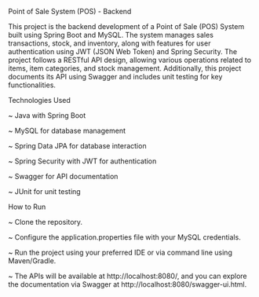 Point of Sale System (POS) - Backend

This project is the backend development of a Point of Sale (POS) System built using Spring Boot and MySQL. The system manages sales transactions, stock, and inventory, along with features for user authentication using JWT (JSON Web Token) and Spring Security. The project follows a RESTful API design, allowing various operations related to items, item categories, and stock management. Additionally, this project documents its API using Swagger and includes unit testing for key functionalities.

Technologies Used

~ Java with Spring Boot

~ MySQL for database management

~ Spring Data JPA for database interaction

~ Spring Security with JWT for authentication

~ Swagger for API documentation

~ JUnit for unit testing

How to Run

~ Clone the repository.

~ Configure the application.properties file with your MySQL credentials.

~ Run the project using your preferred IDE or via command line using Maven/Gradle.

~ The APIs will be available at http://localhost:8080/, and you can explore the documentation via Swagger at    http://localhost:8080/swagger-ui.html.
